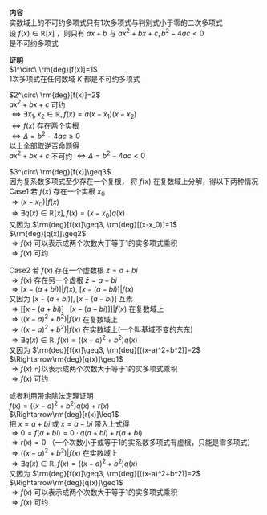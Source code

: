 **内容**  
实数域上的不可约多项式只有1次多项式与判别式小于零的二次多项式  
设 $f(x)\in\mathbb{R}[x]$ ，则只有 $ax+b$ 与 $ax^2+bx+c,b^2-4ac<0$  
是不可约多项式  
  
**证明**  
 $1^\circ\ \rm{deg}[f(x)]=1$  
1次多项式在任何数域 $K$ 都是不可约多项式  
  
 $2^\circ\ \rm{deg}[f(x)]=2$  
 $ax^2+bx+c$ 可约  
 $\Leftrightarrow\exists x_1,x_2\in\mathbb{R}, f(x)=a(x-x_1)(x-x_2)$  
 $\Leftrightarrow f(x)$ 存在两个实根  
 $\Leftrightarrow\Delta=b^2-4ac\geq0$  
以上全部取逆否命题得  
 $ax^2+bx+c$ 不可约 $\Leftrightarrow\Delta=b^2-4ac<0$  
  
 $3^\circ\ \rm{deg}[f(x)]\geq3$  
因为复系数多项式至少存在一个复根， 将 $f(x)$ 在复数域上分解，得以下两种情况  
Case1 若 $f(x)$ 存在一个实根 $x_0$  
 $\Rightarrow(x-x_0)|f(x)$  
 $\Rightarrow\exists q(x)\in\mathbb{R}[x], f(x)=(x-x_0)q(x)$  
又因为 $\rm{deg}[f(x)]\geq3, \rm{deg}[(x-x_0)]=1$  
 $\rm{deg}[q(x)]\geq2$  
 $\Rightarrow f(x)$ 可以表示成两个次数大于等于1的实多项式乘积  
 $\Rightarrow f(x)$ 可约  
  
Case2 若 $f(x)$ 存在一个虚数根 $z=a+bi$  
 $\Rightarrow f(x)$ 存在另一个虚根 $\bar{z}=a-bi$  
 $\Rightarrow [x-(a+bi)]|f(x),\ [x-(a-bi)]|f(x)$  
又因为 $[x-(a+bi)],[x-(a-bi)]$ 互素  
 $\Rightarrow [[x-(a+bi)]\cdot[x-(a-bi)]]|f(x)$ 在复数域上  
 $\Rightarrow ((x-a)^2+b^2)|f(x)$ 在复数域上  
 $\Rightarrow ((x-a)^2+b^2)|f(x)$ 在实数域上(一个叫基域不变的东东)  
 $\Rightarrow\exists q(x)\in\mathbb{R}, f(x)=((x-a)^2+b^2)q(x)$  
又因为 $\rm{deg}[f(x)]\geq3, \rm{deg}[((x-a)^2+b^2)]=2$  
 $\Rightarrow\rm{deg}[q(x)]\geq1$  
 $\Rightarrow f(x)$ 可以表示成两个次数大于等于1的实多项式乘积  
 $\Rightarrow f(x)$ 可约  
  
或者利用带余除法定理证明  
 $f(x)=((x-a)^2+b^2)q(x)+r(x)$  
 $\Rightarrow\rm{deg}[r(x)]\leq1$  
把 $x=a+bi$ 或 $x=a-bi$ 带入上式得  
 $\Rightarrow0=f(a+bi)=0\cdot q(a+bi)+r(a+bi)$  
 $\Rightarrow r(x)=0$ （一个次数小于或等于1的实系数多项式有虚根，只能是零多项式）  
 $\Rightarrow ((x-a)^2+b^2)|f(x)$ 在实数域上  
 $\Rightarrow\exists q(x)\in\mathbb{R}, f(x)=((x-a)^2+b^2)q(x)$  
又因为 $\rm{deg}[f(x)]\geq3, \rm{deg}[((x-a)^2+b^2)]=2$  
 $\Rightarrow\rm{deg}[q(x)]\geq1$  
 $\Rightarrow f(x)$ 可以表示成两个次数大于等于1的实多项式乘积  
 $\Rightarrow f(x)$ 可约  
